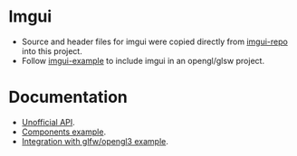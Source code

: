 # Imgui
- Source and header files for imgui were copied directly from [imgui-repo] into this project.
- Follow [imgui-example] to include imgui in an opengl/glsw project.

[imgui-repo]: https://github.com/ocornut/imgui/
[imgui-example]: https://github.com/ocornut/imgui/tree/master/examples/example_glfw_opengl3

# Documentation
- [Unofficial API][api].
- [Components example][components-example].
- [Integration with glfw/opengl3 example][imgui-opengl-example].

[api]: https://pthom.github.io/imgui_manual_online/manual/imgui_manual.html
[components-example]: https://github.com/ocornut/imgui/blob/master/imgui_demo.cpp
[imgui-opengl-example]: https://github.com/ocornut/imgui/blob/master/examples/example_glfw_opengl3/main.cpp
